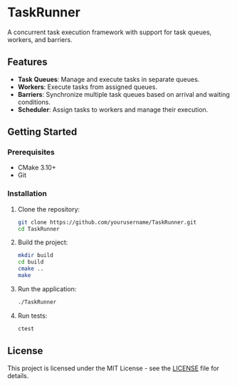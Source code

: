# TaskRunner

A concurrent task execution framework with support for task queues, workers, and barriers.

## Features

- **Task Queues**: Manage and execute tasks in separate queues.
- **Workers**: Execute tasks from assigned queues.
- **Barriers**: Synchronize multiple task queues based on arrival and waiting conditions.
- **Scheduler**: Assign tasks to workers and manage their execution.

## Getting Started

### Prerequisites

- CMake 3.10+
- Git

### Installation

1. Clone the repository:

    ```sh
    git clone https://github.com/yourusername/TaskRunner.git
    cd TaskRunner
    ```

2. Build the project:

    ```sh
    mkdir build
    cd build
    cmake ..
    make
    ```

3. Run the application:

    ```sh
    ./TaskRunner
    ```

4. Run tests:

    ```sh
    ctest
    ```

## License

This project is licensed under the MIT License - see the [LICENSE](LICENSE) file for details.
